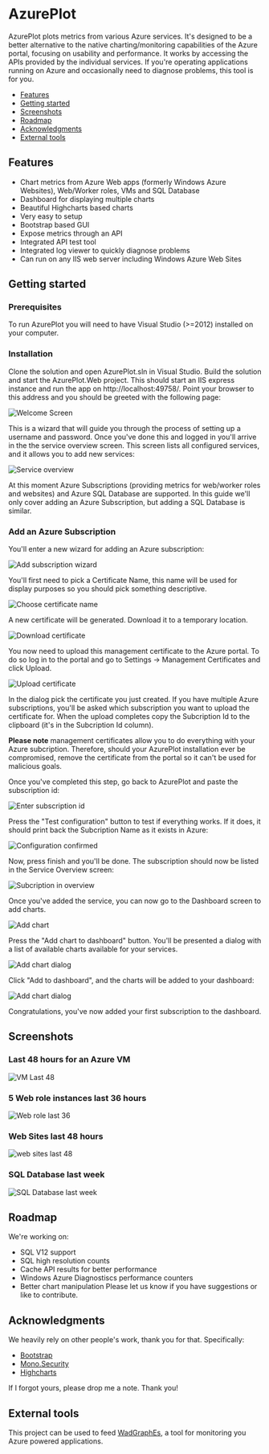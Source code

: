 # AzurePlot
AzurePlot plots metrics from various Azure services. It's designed to be a better alternative to the native charting/monitoring capabilities of the Azure portal, focusing on usability and performance. It works by accessing the APIs provided by the individual services. If you're operating applications running on Azure and occasionally need to diagnose problems, this tool is for you.

* [Features](#features)
* [Getting started](#getting-started)
* [Screenshots](#screenshots)
* [Roadmap](#roadmap) 
* [Acknowledgments](#acknowledgments)
* [External tools](#external-tools)

## Features
* Chart metrics from Azure Web apps (formerly Windows Azure Websites), Web/Worker roles, VMs and SQL Database
* Dashboard for displaying multiple charts
* Beautiful Highcharts based charts
* Very easy to setup
* Bootstrap based GUI
* Expose metrics through an API
* Integrated API test tool
* Integrated log viewer to quickly diagnose problems
* Can run on any IIS web server including Windows Azure Web Sites

## Getting started
### Prerequisites
To run AzurePlot you will need to have Visual Studio (>=2012) installed on your computer.
### Installation
Clone the solution and open AzurePlot.sln in Visual Studio. Build the solution and start the AzurePlot.Web project. This should start an IIS express instance and run the app on http://localhost:49758/. Point your browser to this address and you should be greeted with the following page: 

![Welcome Screen](http://wadgraphes.github.io/AzurePlot/docs/installation/step1-getting-started.png)

This is a wizard that will guide you through the process of setting up a username and password. Once you've done this and logged in you'll arrive in the the service overview screen. This screen lists all configured services, and it allows you to add new services:

![Service overview](http://wadgraphes.github.io/AzurePlot/docs/installation/step2-service-overview.png)

At this moment Azure Subscriptions (providing metrics for web/worker roles and websites) and Azure SQL Database are supported. In this guide we'll only cover adding an Azure Subscription, but adding a SQL Database is similar.
### Add an Azure Subscription
You'll enter a new wizard for adding an Azure subscription:

![Add subscription wizard](http://wadgraphes.github.io/AzurePlot/docs/installation/subscription-step1-wizard.png)

You'll first need to pick a Certificate Name, this name will be used for display purposes so you should pick something descriptive.

![Choose certificate name](http://wadgraphes.github.io/AzurePlot/docs/installation/subscription-step2-name.png)

A new certificate will be generated. Download it to a temporary location.

![Download certificate](http://wadgraphes.github.io/AzurePlot/docs/installation/subscription-step3-download.png)

You now need to upload this management certificate to the Azure portal. To do so log in to the portal and go to Settings -> Management Certificates and click Upload.

![Upload certificate](http://wadgraphes.github.io/AzurePlot/docs/installation/subscription-step4-upload.png)

In the dialog pick the certificate you just created. If you have multiple Azure subscriptions, you'll be asked which subscription you want to upload the certificate for. When the upload completes copy the Subcription Id to the clipboard (it's in the Subcription Id column). 

**Please note** management certificates allow you to do everything with your Azure subcription. Therefore, should your AzurePlot installation ever be compromised, remove the certificate from the portal so it can't be used for malicious goals.

Once you've completed this step, go back to AzurePlot and paste the subscription id:

![Enter subscription id](http://wadgraphes.github.io/AzurePlot/docs/installation/subscription-step5-subscription-id.png)

Press the "Test configuration" button to test if everything works. If it does, it should print back the Subcription Name as it exists in Azure:

![Configuration confirmed](http://wadgraphes.github.io/AzurePlot/docs/installation/subscription-step6-finish.png)

Now, press finish and you'll be done. The subscription should now be listed in the Service Overview screen:

![Subcription in overview](http://wadgraphes.github.io/AzurePlot/docs/installation/subscription-step7-done.png)

Once you've added the service, you can now go to the Dashboard screen to add charts.

![Add chart](http://wadgraphes.github.io/AzurePlot/docs/installation/subscription-step8-dashboard.png)

Press the "Add chart to dashboard" button. You'll be presented a dialog with a list of available charts available for your services. 

![Add chart dialog](http://wadgraphes.github.io/AzurePlot/docs/installation/subscription-step9-add-chart.png)

Click "Add to dashboard", and the charts will be added to your dashboard:

![Add chart dialog](http://wadgraphes.github.io/AzurePlot/docs/installation/subscription-step10-done.png)

Congratulations, you've now added your first subscription to the dashboard.


## Screenshots
### Last 48 hours for an Azure VM
![VM Last 48](http://wadgraphes.github.io/AzurePlot/screenshots/vm-last-48-hours.png)
### 5 Web role instances last 36 hours
![Web role last 36](http://wadgraphes.github.io/AzurePlot/screenshots/5-web-roles-36-hours.png)
### Web Sites last 48 hours
![web sites last 48](http://wadgraphes.github.io/AzurePlot/screenshots/websites-48-hours.png)
### SQL Database last week
![SQL Database last week](http://wadgraphes.github.io/AzurePlot/screenshots/sqldb-1-week.png)

## Roadmap
We're working on:
* SQL V12 support
* SQL high resolution counts
* Cache API results for better performance
* Windows Azure Diagnostiscs performance counters
* Better chart manipulation
Please let us know if you have suggestions or like to contribute.

## Acknowledgments
We heavily rely on other people's work, thank you for that. Specifically:
* [Bootstrap](http://getbootstrap.com/)
* [Mono.Security](http://www.mono-project.com/archived/cryptography/)
* [Highcharts](http://www.highcharts.com/)

If I forgot yours, please drop me a note. Thank you!

## External tools
This project can be used to feed [WadGraphEs](http://www.wadgraphes.com), a tool for monitoring you Azure powered applications.
